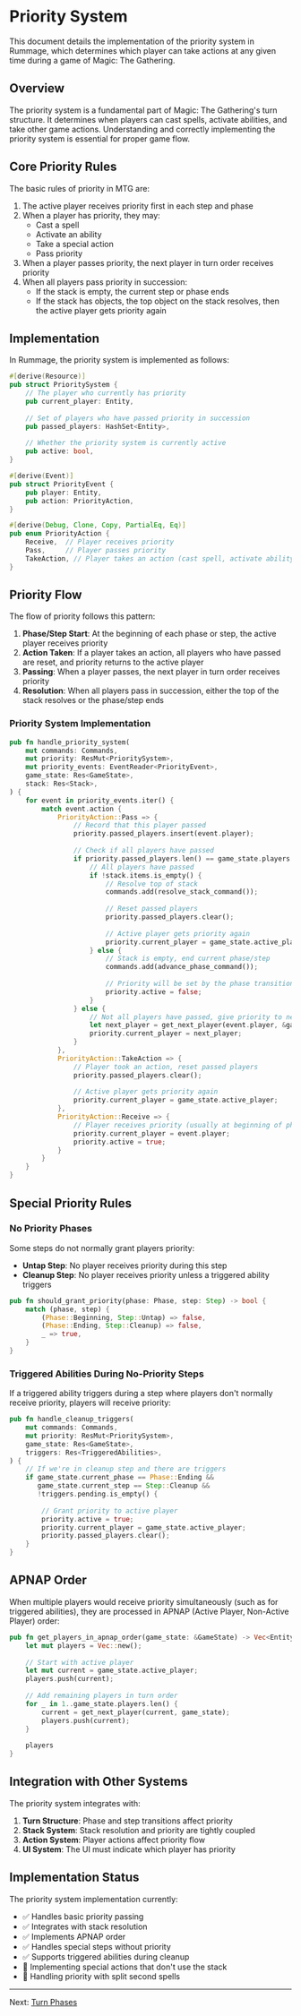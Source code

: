 # Priority System

This document details the implementation of the priority system in Rummage, which determines which player can take actions at any given time during a game of Magic: The Gathering.

## Overview

The priority system is a fundamental part of Magic: The Gathering's turn structure. It determines when players can cast spells, activate abilities, and take other game actions. Understanding and correctly implementing the priority system is essential for proper game flow.

## Core Priority Rules

The basic rules of priority in MTG are:

1. The active player receives priority first in each step and phase
2. When a player has priority, they may:
   - Cast a spell
   - Activate an ability
   - Take a special action
   - Pass priority
3. When a player passes priority, the next player in turn order receives priority
4. When all players pass priority in succession:
   - If the stack is empty, the current step or phase ends
   - If the stack has objects, the top object on the stack resolves, then the active player gets priority again

## Implementation

In Rummage, the priority system is implemented as follows:

```rust
#[derive(Resource)]
pub struct PrioritySystem {
    // The player who currently has priority
    pub current_player: Entity,
    
    // Set of players who have passed priority in succession
    pub passed_players: HashSet<Entity>,
    
    // Whether the priority system is currently active
    pub active: bool,
}

#[derive(Event)]
pub struct PriorityEvent {
    pub player: Entity,
    pub action: PriorityAction,
}

#[derive(Debug, Clone, Copy, PartialEq, Eq)]
pub enum PriorityAction {
    Receive,  // Player receives priority
    Pass,     // Player passes priority
    TakeAction, // Player takes an action (cast spell, activate ability, etc.)
}
```

## Priority Flow

The flow of priority follows this pattern:

1. **Phase/Step Start**: At the beginning of each phase or step, the active player receives priority
2. **Action Taken**: If a player takes an action, all players who have passed are reset, and priority returns to the active player
3. **Passing**: When a player passes, the next player in turn order receives priority
4. **Resolution**: When all players pass in succession, either the top of the stack resolves or the phase/step ends

### Priority System Implementation

```rust
pub fn handle_priority_system(
    mut commands: Commands,
    mut priority: ResMut<PrioritySystem>,
    mut priority_events: EventReader<PriorityEvent>,
    game_state: Res<GameState>,
    stack: Res<Stack>,
) {
    for event in priority_events.iter() {
        match event.action {
            PriorityAction::Pass => {
                // Record that this player passed
                priority.passed_players.insert(event.player);
                
                // Check if all players have passed
                if priority.passed_players.len() == game_state.players.len() {
                    // All players have passed
                    if !stack.items.is_empty() {
                        // Resolve top of stack
                        commands.add(resolve_stack_command());
                        
                        // Reset passed players
                        priority.passed_players.clear();
                        
                        // Active player gets priority again
                        priority.current_player = game_state.active_player;
                    } else {
                        // Stack is empty, end current phase/step
                        commands.add(advance_phase_command());
                        
                        // Priority will be set by the phase transition system
                        priority.active = false;
                    }
                } else {
                    // Not all players have passed, give priority to next player
                    let next_player = get_next_player(event.player, &game_state);
                    priority.current_player = next_player;
                }
            },
            PriorityAction::TakeAction => {
                // Player took an action, reset passed players
                priority.passed_players.clear();
                
                // Active player gets priority again
                priority.current_player = game_state.active_player;
            },
            PriorityAction::Receive => {
                // Player receives priority (usually at beginning of phase/step)
                priority.current_player = event.player;
                priority.active = true;
            }
        }
    }
}
```

## Special Priority Rules

### No Priority Phases

Some steps do not normally grant players priority:

- **Untap Step**: No player receives priority during this step
- **Cleanup Step**: No player receives priority unless a triggered ability triggers

```rust
pub fn should_grant_priority(phase: Phase, step: Step) -> bool {
    match (phase, step) {
        (Phase::Beginning, Step::Untap) => false,
        (Phase::Ending, Step::Cleanup) => false,
        _ => true,
    }
}
```

### Triggered Abilities During No-Priority Steps

If a triggered ability triggers during a step where players don't normally receive priority, players will receive priority:

```rust
pub fn handle_cleanup_triggers(
    mut commands: Commands,
    mut priority: ResMut<PrioritySystem>,
    game_state: Res<GameState>,
    triggers: Res<TriggeredAbilities>,
) {
    // If we're in cleanup step and there are triggers
    if game_state.current_phase == Phase::Ending && 
       game_state.current_step == Step::Cleanup &&
       !triggers.pending.is_empty() {
        
        // Grant priority to active player
        priority.active = true;
        priority.current_player = game_state.active_player;
        priority.passed_players.clear();
    }
}
```

## APNAP Order

When multiple players would receive priority simultaneously (such as for triggered abilities), they are processed in APNAP (Active Player, Non-Active Player) order:

```rust
pub fn get_players_in_apnap_order(game_state: &GameState) -> Vec<Entity> {
    let mut players = Vec::new();
    
    // Start with active player
    let mut current = game_state.active_player;
    players.push(current);
    
    // Add remaining players in turn order
    for _ in 1..game_state.players.len() {
        current = get_next_player(current, game_state);
        players.push(current);
    }
    
    players
}
```

## Integration with Other Systems

The priority system integrates with:

1. **Turn Structure**: Phase and step transitions affect priority
2. **Stack System**: Stack resolution and priority are tightly coupled
3. **Action System**: Player actions affect priority flow
4. **UI System**: The UI must indicate which player has priority

## Implementation Status

The priority system implementation currently:

- ✅ Handles basic priority passing
- ✅ Integrates with stack resolution
- ✅ Implements APNAP order
- ✅ Handles special steps without priority
- ✅ Supports triggered abilities during cleanup
- 🔄 Implementing special actions that don't use the stack
- 🔄 Handling priority with split second spells

---

Next: [Turn Phases](phases.md) 